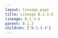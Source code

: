 ```yaml
---
layout: lineage_page
title: Lineage B.1.3.4
lineage: B.1.3.4
parent: B.1.3
children: ['B.1.3.4']
---
```

